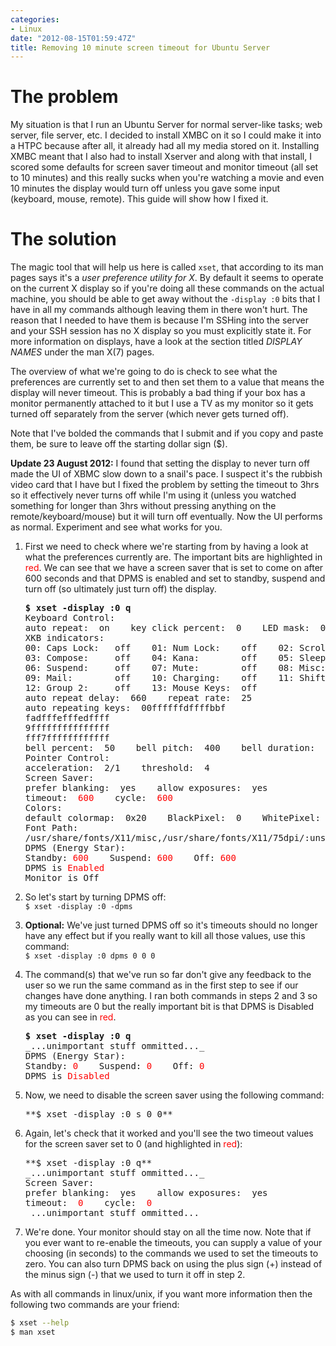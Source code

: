 ```yaml
---
categories:
- Linux
date: "2012-08-15T01:59:47Z"
title: Removing 10 minute screen timeout for Ubuntu Server
---
```

# The problem

My situation is that I run an Ubuntu Server for normal server-like tasks; web server, file server, etc. I decided to install XMBC on it so I could make it into a HTPC because after all, it already had all my media stored on it. Installing XMBC meant that I also had to install Xserver and along with that install, I scored some defaults for screen saver timeout and monitor timeout (all set to 10 minutes) and this really sucks when you're watching a movie and even 10 minutes the display would turn off unless you gave some input (keyboard, mouse, remote). This guide will show how I fixed it.

# The solution

The magic tool that will help us here is called `xset`, that according to its man pages says it's a _user preference utility for X_. By default it seems to operate on the current X display so if you're doing all these commands on the actual machine, you should be able to get away without the `-display :0` bits that I have in all my commands although leaving them in there won't hurt. The reason that I needed to have them is because I'm SSHing into the server and your SSH session has no X display so you must explicitly state it. For more information on displays, have a look at the section titled _DISPLAY NAMES_ under the man X(7) pages.

The overview of what we're going to do is check to see what the preferences are currently set to and then set them to a value that means the display will never timeout. This is probably a bad thing if your box has a monitor permanently attached to it but I use a TV as my monitor so it gets turned off separately from the server (which never gets turned off).

Note that I've bolded the commands that I submit and if you copy and paste them, be sure to leave off the starting dollar sign ($).

**Update 23 August 2012:** I found that setting the display to never turn off made the UI of XBMC slow down to a snail's pace. I suspect it's the rubbish video card that I have but I fixed the problem by setting the timeout to 3hrs so it effectively never turns off while I'm using it (unless you watched something for longer than 3hrs without pressing anything on the remote/keyboard/mouse) but it will turn off eventually. Now the UI performs as normal. Experiment and see what works for you.

 1. First we need to check where we're starting from by having a look at what the preferences currently are. The important bits are highlighted in <span style="color:#ff0000;">red</span>. We can see that we have a screen saver that is set to come on after 600 seconds and that DPMS is enabled and set to standby, suspend and turn off (so ultimately just turn off) the display.

    <pre style="overflow-x:auto;"><strong>$ xset -display :0 q</strong>
    Keyboard Control:
    auto repeat:  on    key click percent:  0    LED mask:  00000000
    XKB indicators:
    00: Caps Lock:   off    01: Num Lock:    off    02: Scroll Lock: off
    03: Compose:     off    04: Kana:        off    05: Sleep:       off
    06: Suspend:     off    07: Mute:        off    08: Misc:        off
    09: Mail:        off    10: Charging:    off    11: Shift Lock:  off
    12: Group 2:     off    13: Mouse Keys:  off
    auto repeat delay:  660    repeat rate:  25
    auto repeating keys:  00ffffffdffffbbf
    fadfffefffedffff
    9fffffffffffffff
    fff7ffffffffffff
    bell percent:  50    bell pitch:  400    bell duration:  100
    Pointer Control:
    acceleration:  2/1    threshold:  4
    Screen Saver:
    prefer blanking:  yes    allow exposures:  yes
    timeout:  <span style="color:#ff0000;">600</span>    cycle:  <span style="color:#ff0000;">600</span>
    Colors:
    default colormap:  0x20    BlackPixel:  0    WhitePixel:  16777215
    Font Path:
    /usr/share/fonts/X11/misc,/usr/share/fonts/X11/75dpi/:unscaled,/usr/share/fonts/X11/Type1,/usr/share/fonts/X11/75dpi,/var/lib/defoma/x-ttcidfont-conf.d/dirs/TrueType,built-ins
    DPMS (Energy Star):
    Standby: <span style="color:#ff0000;">600</span>    Suspend: <span style="color:#ff0000;">600</span>    Off: <span style="color:#ff0000;">600</span>
    DPMS is <span style="color:#ff0000;">Enabled</span>
    Monitor is Off</pre>

 2. So let's start by turning DPMS off:  
    `$ xset -display :0 -dpms`
 3. **Optional:** We've just turned DPMS off so it's timeouts should no longer have any effect but if you really want to kill all those values, use this command:  
    `$ xset -display :0 dpms 0 0 0`
 4. The command(s) that we've run so far don't give any feedback to the user so we run the same command as in the first step to see if our changes have done anything. I ran both commands in steps 2 and 3 so my timeouts are 0 but the really important bit is that DPMS is Disabled as you can see in <span style="color:#ff0000;">red</span>.

    <pre style="overflow-x:auto;"><strong>$ xset -display :0 q</strong>
    _...unimportant stuff ommitted..._
    DPMS (Energy Star):
    Standby: <span style="color:#ff0000;">0</span>    Suspend: <span style="color:#ff0000;">0</span>    Off: <span style="color:#ff0000;">0</span>
    DPMS is <span style="color:#ff0000;">Disabled</span></pre>

 5. Now, we need to disable the screen saver using the following command:

    <pre style="overflow-x:auto;">**$ xset -display :0 s 0 0**</pre>

 6. Again, let's check that it worked and you'll see the two timeout values for the screen saver set to 0 (and highlighted in <span style="color:#ff0000;">red</span>):

    <pre style="overflow-x:auto;">**$ xset -display :0 q**
    _...unimportant stuff ommitted..._
    Screen Saver:
    prefer blanking:  yes    allow exposures:  yes
    timeout:  <span style="color:#ff0000;">0</span>    cycle:  <span style="color:#ff0000;">0</span>
    _...unimportant stuff ommitted..._</pre>

 7. We're done. Your monitor should stay on all the time now. Note that if you ever want to re-enable the timeouts, you can supply a value of your choosing (in seconds) to the commands we used to set the timeouts to zero. You can also turn DPMS back on using the plus sign (+) instead of the minus sign (-) that we used to turn it off in step 2.

As with all commands in linux/unix, if you want more information then the following two commands are your friend:
```bash
$ xset --help
$ man xset
```
